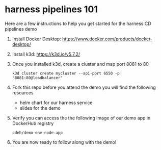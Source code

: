 # harness pipelines 101

Here are a few instructions to help you get started for the harness CD pipelines demo

1. Install Docker Desktop: https://www.docker.com/products/docker-desktop/
2. Install k3d: https://k3d.io/v5.7.2/
3. Once you installed k3d, create a cluster and map port 8081 to 80

   `k3d cluster create mycluster --api-port 6550 -p "8081:80@loadbalancer"`

4. Fork this repo before you attend the demo you will find the following resources
   
   - helm chart for our harness service
   - slides for the demo

5. Verify you can access the the following image of our demo app in DockerHub registry

    `odeh/demo-env-node-app`
    
6. You are now ready to follow along with the demo!

